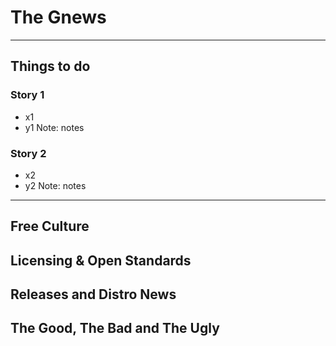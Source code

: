 # The Gnews
<hr />

## Things to do

### Story 1
- x1
- y1
Note:
notes


### Story 2
- x2
- y2
Note:
notes

---

## Free Culture

## Licensing & Open Standards

## Releases and Distro News

## The Good, The Bad and The Ugly
